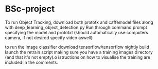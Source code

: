 # BSc-project

To run Object Tracking, download both prototx and caffemodel files along with deep_learning_object_detection.py
Run through command prompt specifying the model and prototxt (should automatically use computers camera, if not desired specify video aswell)

to run the image classifier download tensorflow/tensorflow nightly build
launch the retrain script making sure you have a training images directory (and that it's not empty).o
istructions on how to visualise the training are included in the comments.

